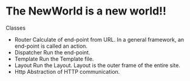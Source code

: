 The NewWorld is a new world!!
===

Classes

 * Router
	Calculate of end-point from URL. In a general framework, an end-point is called an action.
 * Dispatcher
	Run the end-point.
 * Template
	Run the Template file.
 * Layout
	Run the Layout. Layout is the outer frame of the entire site.
 * Http
	Abstraction of HTTP communication.
